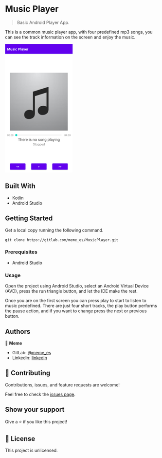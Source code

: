 
# Music Player

> Basic Android Player App.

This is a common music player app, with four predefined mp3 songs, you can see the track information on the screen and enjoy the music.

![Screenshot](./screenshot.png)

## Built With

- Kotlin
- Android Studio

## Getting Started

Get a local copy running the following command.

`git clone https://gitlab.com/meme_es/MusicPlayer.git`

### Prerequisites

- Android Studio

### Usage

Open the project using Android Studio, select an Android Virtual Device (AVD), press the run triangle button, and let the IDE make the rest.

Once you are on the first screen you can press play to start to listen to music predefined. There are just four short tracks, the play button performs the pause action, and if you want to change press the next or previous button.

## Authors

👤 **Meme**

- GitLab: [@meme_es](https://gitlab.com/meme_es)
- Linkedin: [linkedin](https://www.linkedin.com/in/manuel-elias/)

## 🤝 Contributing

Contributions, issues, and feature requests are welcome!

Feel free to check the [issues page](https://gitlab.com/meme_es/MarsMission/-/issues).

## Show your support

Give a ⭐️ if you like this project!


## 📝 License

This project is unlicensed.
